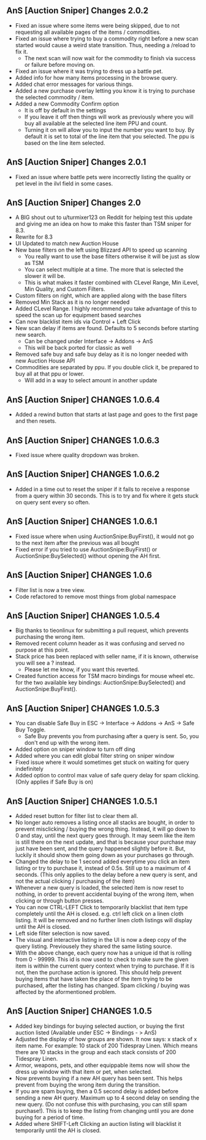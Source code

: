 AnS [Auction Sniper] Changes 2.0.2
------------------------------------
* Fixed an issue where some items were being skipped, due to not requesting all available pages of the items / commodities.
* Fixed an issue where trying to buy a commodity right before a new scan started would cause a weird state transition. Thus, needing a /reload to fix it. 
    - The next scan will now wait for the commodity to finish via success or failure before moving on.
* Fixed an issue where it was trying to dress up a battle pet.
* Added info for how many items processing in the browse query.
* Added chat error messages for various things.
* Added a new purchase overlay letting you know it is trying to purchase the selected commodity / item.
* Added a new Commodity Confirm option 
    - It is off by default in the settings
    - If you leave it off then things will work as previously where you will buy all available at the selected line item PPU and count.
    - Turning it on will allow you to input the number you want to buy. By default it is set to total of the line item that you selected. The ppu is based on the line item selected.

AnS [Auction Sniper] Changes 2.0.1
----------------------------
* Fixed an issue where battle pets were incorrectly listing the quality or pet level in the ilvl field in some cases.

AnS [Auction Sniper] Changes 2.0
----------------------------
* A BIG shout out to u/turmixer123 on Reddit for helping test this update and giving me an idea on how to make this faster than TSM sniper for 8.3.
* Rewrite for 8.3
* UI Updated to match new Auction House
* New base filters on the left using Blizzard API to speed up scanning
    - You really want to use the base filters otherwise it will be just as slow as TSM
    - You can select multiple at a time. The more that is selected the slower it will be.
    - This is what makes it faster combined with CLevel Range, Min iLevel, Min Quality, and Custom Filters.
* Custom filters on right, which are applied along with the base filters
* Removed Min Stack as it is no longer needed
* Added CLevel Range. I highly recommend you take advantage of this to speed the scan up for equipment based searches
* Can now blacklist item ids via Control + Left Click
* New scan delay if items are found. Defaults to 5 seconds before starting new search.
    - Can be changed under Interface -> Addons -> AnS
    - This will be back ported for classic as well
* Removed safe buy and safe buy delay as it is no longer needed with new Auction House API
* Commodities are separated by ppu. If you double click it, be prepared to buy all at that ppu or lower.
    - Will add in a way to select amount in another update

AnS [Auction Sniper] CHANGES 1.0.6.4
----------------------------
* Added a rewind button that starts at last page and goes to the first page and then resets.

AnS [Auction Sniper] CHANGES 1.0.6.3
------------------------
* Fixed issue where quality dropdown was broken.

AnS [Auction Sniper] CHANGES 1.0.6.2
---------------------
* Added in a time out to reset the sniper if it fails to receive a response from a query within 30 seconds. This is to try and fix where it gets stuck on query sent every so often.

AnS [Auction Sniper] CHANGES 1.0.6.1
---------------------
* Fixed issue where when using AuctionSnipe:BuyFirst(), it would not go to the next item after the previous was all bought
* Fixed error if you tried to use AuctionSnipe:BuyFirst() or AuctionSnipe:BuySelected() without opening the AH first.


AnS [Auction Sniper] CHANGES 1.0.6
---------------------
* Filter list is now a tree view.
* Code refactored to remove most things from global namespace


AnS [Auction Sniper] CHANGES 1.0.5.4
--------------------- 
* Big thanks to tieonlinux for submitting a pull request, which prevents purchasing the wrong item.
* Removed recent column header as it was confusing and served no purpose at this point.
* Stack price has been replaced with seller name, if it is known, otherwise you will see a ? instead.
    * Please let me know, if you want this reverted.
* Created function access for TSM macro bindings for mouse wheel etc. for the two available key bindings: AuctionSnipe:BuySelected() and AuctionSnipe:BuyFirst(). 

AnS [Auction Sniper] CHANGES 1.0.5.3
---------------------
* You can disable Safe Buy in ESC -> Interface -> Addons -> AnS -> Safe Buy Toggle.
    * Safe Buy prevents you from purchasing after a query is sent. So, you don't end up with the wrong item.
* Added option on sniper window to turn off ding
* Added where you can edit global filter string on sniper window
* Fixed issue where it would sometimes get stuck on waiting for query indefinitely
* Added option to control max value of safe query delay for spam clicking. (Only applies if Safe Buy is on)


AnS [Auction Sniper] CHANGES 1.0.5.1
-------------------

* Added reset button for filter list to clear them all.
* No longer auto removes a listing once all stacks are bought, in order to prevent misclicking / buying the wrong thing. Instead, it will go down to 0 and stay, until the next query goes through. It may seem like the item is still there on the next update, and that is because your purchase may just have been sent, and the query happened slightly before it. But, luckily it should show them going down as your purchases go through.
* Changed the delay to be 1 second added everytime you click an item listing or try to purchase it, instead of 0.5s. Still up to a maximum of 4 seconds. (This only applies to the delay before a new query is sent, and not the actual clicking / purchasing of the item)
* Whenever a new query is loaded, the selected item is now reset to nothing, in order to prevent accidental buying of the wrong item, when clicking or through button presses. 
* You can now CTRL-LEFT Click to temporarily blacklist that item type completely until the AH is closed. e.g. ctrl left click on a linen cloth listing. It will be removed and no further linen cloth listings will display until the AH is closed.
* Left side filter selection is now saved.
* The visual and interactive listing in the UI is now a deep copy of the query listing. Previousely they shared the same listing source.
* With the above change, each query now has a unique id that is rolling from 0 - 99999. This id is now used to check to make sure the given item is within the current query context when trying to purchase. If it is not, then the purchase action is ignored. This should help prevent buying items that have taken the place of the item trying to be purchased, after the listing has changed. Spam clicking / buying was affected by the aformentioned problem.  


AnS [Auction Sniper] CHANGES 1.0.5
-------------------

* Added key bindings for buying selected auction, or buying the first auction listed (Available under ESC -> Bindings - > AnS)
* Adjusted the display of how groups are shown. It now says: x stack of x item name. For example: 10 stack of 200 Tidespray Linen. Which means there are 10 stacks in the group and each stack consists of 200 Tidespray Linen.
* Armor, weapons, pets, and other equippable items now will show the dress up window with that item or pet, when selected.
* Now prevents buying if a new AH query has been sent. This helps prevent from buying the wrong item during the transition.
* If you are spam buying, then a 0.5 second delay is added before sending a new AH query. Maximum up to 4 second delay on sending the new query. (Do not confuse this with purchasing, you can still spam purchase!). This is to keep the listing from changing until you are done buying for a period of time.
* Added where SHIFT-Left Clicking an auction listing will blacklist it temporarily until the AH is closed.